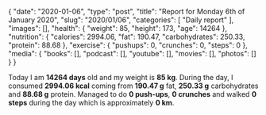 {
    "date": "2020-01-06",
    "type": "post",
    "title": "Report for Monday 6th of January 2020",
    "slug": "2020\/01\/06",
    "categories": [
        "Daily report"
    ],
    "images": [],
    "health": {
        "weight": 85,
        "height": 173,
        "age": 14264
    },
    "nutrition": {
        "calories": 2994.06,
        "fat": 190.47,
        "carbohydrates": 250.33,
        "protein": 88.68
    },
    "exercise": {
        "pushups": 0,
        "crunches": 0,
        "steps": 0
    },
    "media": {
        "books": [],
        "podcast": [],
        "youtube": [],
        "movies": [],
        "photos": []
    }
}

Today I am <strong>14264 days</strong> old and my weight is <strong>85 kg</strong>. During the day, I consumed <strong>2994.06 kcal</strong> coming from <strong>190.47 g</strong> fat, <strong>250.33 g</strong> carbohydrates and <strong>88.68 g</strong> protein. Managed to do <strong>0 push-ups</strong>, <strong>0 crunches</strong> and walked <strong>0 steps</strong> during the day which is approximately <strong>0 km</strong>.
